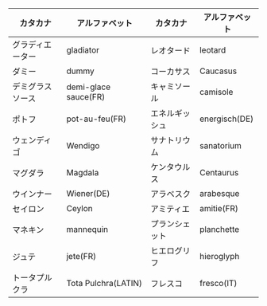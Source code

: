 
|カタカナ|アルファベット|カタカナ|アルファベット|
|-|-|-|-|
|グラディエーター|gladiator|レオタード|leotard|
|ダミー|dummy|コーカサス|Caucasus|
|デミグラスソース|demi-glace sauce(FR)|キャミソール|camisole|
|ポトフ|pot-au-feu(FR)|エネルギッシュ|energisch(DE)|
|ウェンディゴ|Wendigo|サナトリウム|sanatorium|
|マグダラ|Magdala|ケンタウルス|Centaurus|
|ウインナー|Wiener(DE)|アラベスク|arabesque|
|セイロン|Ceylon|アミティエ|amitie(FR)|
|マネキン|mannequin|プランシェット|planchette|
|ジュテ|jete(FR)|ヒエログリフ|hieroglyph|
|トータプルクラ|Tota Pulchra(LATIN)|フレスコ|fresco(IT)|
